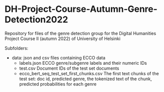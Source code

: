 # DH-Project-Course-Autumn-Genre-Detection2022
Repository for files of the genre detection group for the Digital Humanities Project Course II (autumn 2022) of University of Helsinki

Subfolders:
- data: json and csv files containing ECCO data
  - labels.json                               ECCO genre/subgenre labels and their numeric IDs
  - test.csv                                  Document IDs of the test set documents
  - ecco_bert_seq_test_set_first_chunks.csv   The first text chunks of the test set: doc id, predicted genre, the tokenized text of the chunk, predicted probabilities for each genre  
